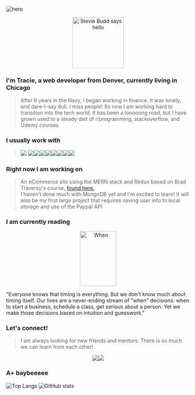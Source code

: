 ![hero](https://user-images.githubusercontent.com/46723642/109736923-c7a33f80-7b8a-11eb-8793-9183ec5736e9.png)
<p align="center"><img src="https://media.giphy.com/media/26gYUG1jDGsBUsBuE/giphy.gif" alt="Stevie Budd says hello"  width="140" height="140" /></p>


### I'm Tracie, a web developer from Denver, currently living in Chicago
> After 6 years in the Navy, I began working in finance. It was lonely, and dare-I-say dull. I miss people! So now I am working hard to transition into the tech world.
It has been a looooong road, but I have grown used to a steady diet of r/programming, stackoverflow, and Udemy courses

### I usually work with
> <img src = "https://img.shields.io/badge/-HTML5-E34F26?style=flat&logo=html5&logoColor=white"> <img src = "https://img.shields.io/badge/-CSS3-1572B6?style=flat&logo=css3&logoColor=white"><img src="https://img.shields.io/badge/-JavaScript-eed718?style=flat&logo=javascript&logoColor=ffffff"><img src="https://img.shields.io/badge/-Sass-cc6699?style=flat&logo=sass&logoColor=ffffff"><img src="https://img.shields.io/badge/-React-000000?style=flat&logo=react&logoColor=00c8ff"><img src="https://img.shields.io/badge/-Express.js-787878?style=flat"><img src="https://img.shields.io/badge/-Node.js-3C873A?style=flat&logo=Node.js&logoColor=white"><img src="http://img.shields.io/badge/-Git-F1502F?style=flat&logo=git&logoColor=FFFFFF"><img src="http://img.shields.io/badge/-Heroku-430098?style=flat&logo=heroku&logoColor=white">


### Right now I am working on
> An eCommerce site using the MERN stack and Redux based on Brad Traversy's course, <a href="https://github.com/bradtraversy/proshop_mern"> found here.</a>   
I haven't done much with MongoDB yet and I'm excited to learn!
  It will also be my first large project that requires saving user info to local storage and use of the Paypal API

  
### I am currently reading
<p align="center">
    <a href="https://www.goodreads.com/book/show/35412097-when"><img src="https://i.gr-assets.com/images/S/compressed.photo.goodreads.com/books/1502223427l/35412097._SY475_.jpg" alt="When" width="100" height="150" /></a>
    <p>"Everyone knows that timing is everything. But we don't know much about timing itself. Our lives are a never-ending stream of "when" decisions: when to start a business, schedule a class, get serious about a person. Yet we make those decisions based on intuition and guesswork."</p>
</p>


### Let's connect!
> I am always looking for new friends and mentors. There is so much we can learn from each other!
<p align="center"><a href="https://twitter.com/tracietwitty"><img src="https://img.icons8.com/bubbles/70/000000/twitter-circled.png"/></a><a href="https://www.linkedin.com/in/tracientwite/"><img src="https://img.icons8.com/bubbles/70/000000/linkedin.png"/></a></p>

### A+ baybeeeee
![Top Langs](https://github-readme-stats.vercel.app/api/top-langs/?username=tracietwitty&hide=go&theme=blueberry)
![GitHub stats](https://github-readme-stats.vercel.app/api?username=tracietwitty&show_icons=true&theme=blueberry)

  






